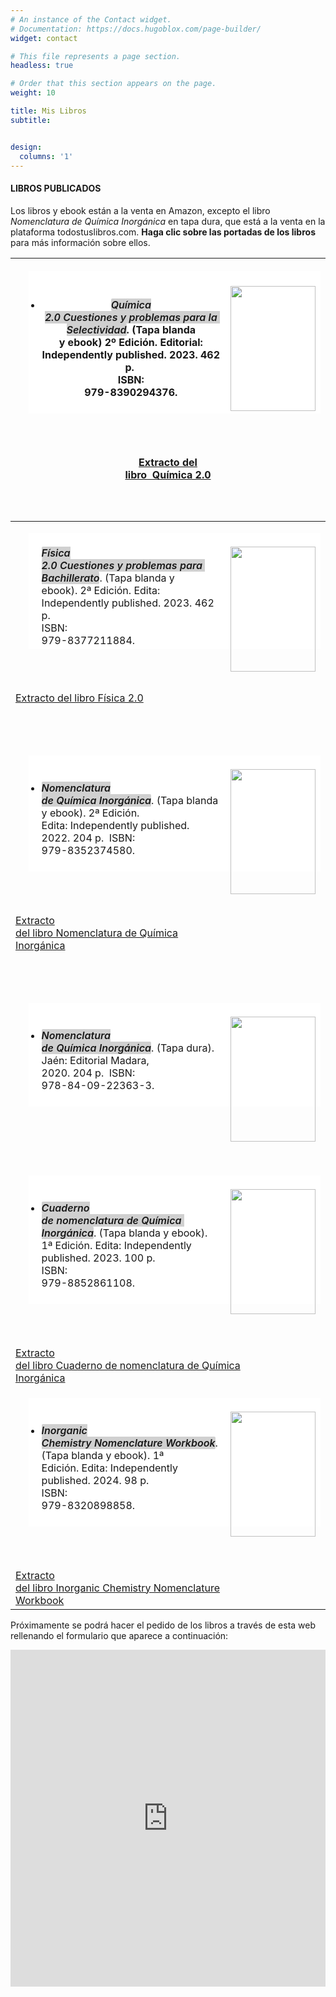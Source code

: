 ```yaml
---
# An instance of the Contact widget.
# Documentation: https://docs.hugoblox.com/page-builder/
widget: contact

# This file represents a page section.
headless: true

# Order that this section appears on the page.
weight: 10

title: Mis Libros
subtitle:


design:
  columns: '1'
---
```


#### LIBROS PUBLICADOS

Los libros y ebook están a la venta en Amazon, excepto el libro *Nomenclatura de Química Inorgánica* en tapa dura, que está a la venta en la plataforma todostuslibros.com. **Haga clic sobre las portadas de los libros** para más información sobre ellos.



| <ul aria-label="Escribe una lista…" aria-multiline="true" class="rich-text editor-rich-text__editable block-editor-rich-text__editable is-selected" role="textbox" style="background-color: white; box-sizing: inherit; color: #181818; margin-bottom: 28px; margin-left: 1.3em; outline: currentcolor none medium; padding-bottom: inherit; padding-left: 1.3em; padding-right: inherit; padding-top: inherit; white-space: pre-wrap;"><br/><a href="https://www.amazon.es/dp/B0C1HWRFHK" style="clear: right; float: right; margin-bottom: 1em; margin-left: 1em;"><img border="0" data-original-height="500" data-original-width="341" height="200" src="https://www.dropbox.com/scl/fi/wriajf83hj1wemb0tm6w6/port_q2.0.jpg?rlkey=8zglkxajuvkklnlqfls8i0180&raw=1" width="136" /></a><br/><li style="box-sizing: inherit; margin-bottom: 0px;"><span style="box-sizing: inherit; font-weight: 600;"><i data-rich-text-format-boundary="true" style="background-color: rgba(24, 24, 24, 0.2); border-radius: 2px; box-sizing: inherit;">Química 2.0 Cuestiones y problemas para la Selectividad</i></span>. (Tapa blanda y ebook) 2º Edición. Editorial: Independently published. 2023. 462 p.&nbsp; <span face="">ISBN: 979-8390294376</span>.</li><br/></ul><br/><div><br/><span style="color: #181818; white-space: pre-wrap;"><a href="https://drive.google.com/file/d/1USwdOGNXqHZ2uZTC8f-rCVViNiyYR4FH/view">Extracto del libro  Química 2.0</a></span></div><br/><div><br/><span style="color: #181818;"><span style="white-space: pre-wrap;"><br /></span></span></div> |
| ------------------------------------------------------------ |
| <ul aria-label="Escribe una lista…" aria-multiline="true" class="rich-text editor-rich-text__editable block-editor-rich-text__editable is-selected" role="textbox" style="background-color: white; box-sizing: inherit; color: #181818; margin-bottom: 28px; margin-left: 1.3em; outline: currentcolor none medium; padding-bottom: inherit; padding-left: 1.3em; padding-right: inherit; padding-top: inherit; white-space: pre-wrap;"><br/><a href="https://www.amazon.es/dp/B0BW2G6FSV" style="clear: right; float: right; margin-bottom: 1em; margin-left: 1em;"><img border="0" data-original-height="500" data-original-width="341" height="200" src="https://www.dropbox.com/scl/fi/epxmbfcs4b235pv5nw32b/port_f2.0.jpg?rlkey=hxb73akbif493j3r5r5hotagb&raw=1"  width="136" /></a><span style="box-sizing: inherit; font-weight: 600;"><i data-rich-text-format-boundary="true" style="background-color: rgba(24, 24, 24, 0.2); border-radius: 2px; box-sizing: inherit;">Física 2.0 Cuestiones y problemas para Bachillerato</i></span>. (Tapa blanda y ebook). 2ª Edición. Edita: Independently published. 2023. 462 p.&nbsp; <span face="">ISBN: 979-8377211884</span>.</li><br/></ul><br/><div><br/><span style="color: #181818; white-space: pre-wrap;"><a href="https://drive.google.com/file/d/1USwdOGNXqHZ2uZTC8f-rCVViNiyYR4FH/view">Extracto del libro Física 2.0</a></span></div><br/><div><br/><span style="color: #181818;"><span style="white-space: pre-wrap;"><br /></span></span></div> |
| <ul aria-label="Escribe una lista…" aria-multiline="true" class="rich-text editor-rich-text__editable block-editor-rich-text__editable is-selected" role="textbox" style="background-color: white; box-sizing: inherit; color: #181818; margin-bottom: 28px; margin-left: 1.3em; outline: currentcolor none medium; padding-bottom: inherit; padding-left: 1.3em; padding-right: inherit; padding-top: inherit; white-space: pre-wrap;"><br/><a href="https://www.amazon.es/dp/B0BF2WX7TR" style="clear: right; float: right; margin-bottom: 1em; margin-left: 1em;"><img border="0" data-original-height="500" data-original-width="341" height="200" src="https://www.dropbox.com/scl/fi/skdljjyh8cmj9mw4ur845/port_nqi.jpg?rlkey=r5xa68ipz0huz2fm90pufso8h&raw=1" width="136" /></a><br/><li style="box-sizing: inherit; margin-bottom: 0px;"><span style="box-sizing: inherit; font-weight: 600;"><i data-rich-text-format-boundary="true" style="background-color: rgba(24, 24, 24, 0.2); border-radius: 2px; box-sizing: inherit;">Nomenclatura de Química Inorgánica</i></span>. (Tapa blanda y ebook). 2ª Edición. Edita: Independently published. 2022. 204 p.&nbsp; <span face="">ISBN: 979-8352374580</span>.</li><br/></ul><br/><div><br/><span style="color: #181818; white-space: pre-wrap;"><a href="https://drive.google.com/file/d/1qdOxVKuMoR-Sl9DxGhOs1zX0jlWHaa2V/view?usp=sharing">Extracto del libro Nomenclatura de Química Inorgánica</a></span></div><br/><div><br/><span style="color: #181818;"><span style="white-space: pre-wrap;"><br /></span></span></div> |
| <ul aria-label="Escribe una lista…" aria-multiline="true" class="rich-text editor-rich-text__editable block-editor-rich-text__editable is-selected" role="textbox" style="background-color: white; box-sizing: inherit; color: #181818; margin-bottom: 28px; margin-left: 1.3em; outline: currentcolor none medium; padding-bottom: inherit; padding-left: 1.3em; padding-right: inherit; padding-top: inherit; white-space: pre-wrap;"><br/><a href="https://www.todostuslibros.com/libros/nomenclatura-de-quimica-inorganica_978-84-09-22363-3" style="clear: right; float: right; margin-bottom: 1em; margin-left: 1em;"><img border="0" data-original-height="500" data-original-width="341" height="200" src="https://www.dropbox.com/scl/fi/skdljjyh8cmj9mw4ur845/port_nqi.jpg?rlkey=r5xa68ipz0huz2fm90pufso8h&raw=1" width="136"  /></a><br/><li style="box-sizing: inherit; margin-bottom: 0px;"><span style="box-sizing: inherit; font-weight: 600;"><i data-rich-text-format-boundary="true" style="background-color: rgba(24, 24, 24, 0.2); border-radius: 2px; box-sizing: inherit;">Nomenclatura de Química Inorgánica</i></span>. (Tapa dura). Jaén: Editorial Madara, 2020. 204 p.&nbsp; <span face="">ISBN: 978-84-09-22363-3</span>.</li><br/></ul><br/><div><br/><span style="color: #181818;"><span style="white-space: pre-wrap;"><br /></span></span></div> |
| <ul aria-label="Escribe una lista…" aria-multiline="true" class="rich-text editor-rich-text__editable block-editor-rich-text__editable is-selected" role="textbox" style="background-color: white; box-sizing: inherit; color: #181818; margin-bottom: 28px; margin-left: 1.3em; outline: currentcolor none medium; padding-bottom: inherit; padding-left: 1.3em; padding-right: inherit; padding-top: inherit; white-space: pre-wrap;"><br/><a href="https://www.amazon.es/dp/B0CFCPW9PQ" style="clear: right; float: right; margin-bottom: 1em; margin-left: 1em;"><img border="0" data-original-height="500" data-original-width="341" height="200" src="https://www.dropbox.com/scl/fi/nv6wylkljpmj66vcopcj3/port_cnqi.jpg?rlkey=ue34pgg3ykhdznj9zcwhoejq8&raw=1" width="136"  /></a><br/><li style="box-sizing: inherit; margin-bottom: 0px;"><span style="box-sizing: inherit; font-weight: 600;"><i data-rich-text-format-boundary="true" style="background-color: rgba(24, 24, 24, 0.2); border-radius: 2px; box-sizing: inherit;">Cuaderno de nomenclatura de Química Inorgánica</i></span>. (Tapa blanda y ebook). 1ª Edición. Edita: Independently published. 2023. 100 p.&nbsp; <span face="">ISBN: 979-8852861108</span>.</li><br/></ul><br/><div><br/><span style="color: #181818; white-space: pre-wrap;"><a href="   https://drive.google.com/file/d/1CkA4t8ey5X3ijncaxpsQgTZzS2x0R82o/view?usp=sharing">Extracto del libro Cuaderno de nomenclatura de Química Inorgánica</a></span></div> |
| <ul aria-label="Escribe una lista…" aria-multiline="true" class="rich-text editor-rich-text__editable block-editor-rich-text__editable is-selected" role="textbox" style="background-color: white; box-sizing: inherit; color: #181818; margin-bottom: 28px; margin-left: 1.3em; outline: currentcolor none medium; padding-bottom: inherit; padding-left: 1.3em; padding-right: inherit; padding-top: inherit; white-space: pre-wrap;"><br/><a href="https://www.amazon.es/dp/B0CZTD6KB9" style="clear: right; float: right; margin-bottom: 1em; margin-left: 1em;"><img border="0" data-original-height="500" data-original-width="341" height="200" src="https://www.dropbox.com/scl/fi/jrpfpr4u69ampu6zb8xs4/portada_inorganic_chemistry_..._page-0001-1.jpg?rlkey=096kur9dkwvdaqm8lrltdcx5g&raw=1" width="136"  /></a><br/><li style="box-sizing: inherit; margin-bottom: 0px;"><span style="box-sizing: inherit; font-weight: 600;"><i data-rich-text-format-boundary="true" style="background-color: rgba(24, 24, 24, 0.2); border-radius: 2px; box-sizing: inherit;">Inorganic Chemistry Nomenclature Workbook</i></span>. (Tapa blanda y ebook). 1ª Edición. Edita: Independently published. 2024. 98 p.&nbsp; <span face="">ISBN: 979-8320898858</span>.</li><br/></ul><br/><div><br/><span style="color: #181818; white-space: pre-wrap;"><a href="   https://www.dropbox.com/scl/fi/47taoptmvezvldem72t70/Cuadernillo_formulacion_amazon_english_extracto.pdf?rlkey=159a6molappqvldybk9opyj6x&raw=1">Extracto del libro Inorganic Chemistry Nomenclature Workbook</a></span></div> |

Próximamente se podrá hacer el pedido de los libros a través de esta web rellenando el formulario que aparece a continuación:



<iframe id="JotFormIFrame-203267605922354" title="• FORMULARIO PARA LA VENTA DE LOS LIBROS •" onload="window.parent.scrollTo(0,0)" allowtransparency="true" allow="geolocation; microphone; camera; fullscreen" src="https://form.jotform.com/203267605922354" frameborder="0" style="min-width:100%;max-width:100%;height:539px;border:none;" desplazamiento="no"> </iframe> <script src='https://cdn.jotfor.ms/s/umd/latest/for-form-embed-handler.js'></script> <script>window.jotformEmbedHandler("iframe[id='JotFormIFrame-203267605922354']", "https://form.jotform.com/")</script>


















































<div>
<span style="color: #181818;"><span style="white-space: pre-wrap;"><br /></span></span></div>






